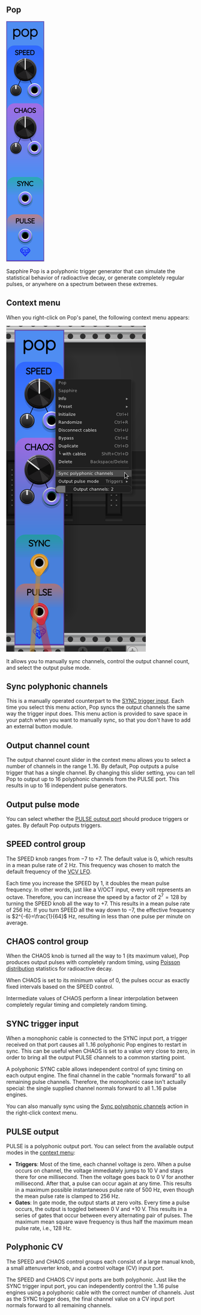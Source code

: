 ## Pop

![Pop](images/pop.png)

Sapphire Pop is a polyphonic trigger generator that can simulate the statistical
behavior of radioactive decay, or generate completely regular pulses,
or anywhere on a spectrum between these extremes.

## Context menu

When you right-click on Pop's panel, the following context menu appears:

![Pop context menu](images/pop_menu.png)

It allows you to manually sync channels, control the output channel count, and select the output pulse mode.

## Sync polyphonic channels

This is a manually operated counterpart to the [SYNC trigger input](#sync-trigger-input).
Each time you select this menu action, Pop syncs the output channels the same way the trigger input does.
This menu action is provided to save space in your patch when you want to manually sync,
so that you don't have to add an external button module.

## Output channel count

The output channel count slider in the context menu allows you
to select a number of channels in the range 1..16. By default, Pop outputs
a pulse trigger that has a single channel. By changing this slider setting,
you can tell Pop to output up to 16 polyphonic channels from the PULSE port.
This results in up to 16 independent pulse generators.

## Output pulse mode

You can select whether the [PULSE output port](#pulse-output) should produce triggers or gates.
By default Pop outputs triggers.

## SPEED control group

The SPEED knob ranges from &minus;7 to +7. The default value is 0, which results
in a mean pulse rate of 2&nbsp;Hz. This frequency was chosen to match
the default frequency of the [VCV LFO](https://library.vcvrack.com/Fundamental/LFO).

Each time you increase the SPEED by 1, it doubles the mean pulse frequency.
In other words, just like a V/OCT input, every volt represents an octave.
Therefore, you can increase the speed by a factor of $2^7=128$ by turning the SPEED
knob all the way to +7. This results in a mean pulse rate of 256&nbsp;Hz.
If you turn SPEED all the way down to &minus;7, the effective frequency is $2^{-6}=\frac{1}{64}$ Hz,
resulting in less than one pulse per minute on average.

## CHAOS control group

When the CHAOS knob is turned all the way to 1 (its maximum value),
Pop produces output pulses with completely random timing, using
[Poisson distribution](https://en.wikipedia.org/wiki/Poisson_distribution)
statistics for radioactive decay.

When CHAOS is set to its minimum value of 0, the pulses occur as exactly fixed intervals
based on the SPEED control.

Intermediate values of CHAOS perform a linear interpolation between completely regular
timing and completely random timing.

## SYNC trigger input

When a monophonic cable is connected to the SYNC input port, a trigger received on that
port causes all 1..16 polyphonic Pop engines to restart in sync.
This can be useful when CHAOS is set to a value very close to zero,
in order to bring all the output PULSE channels to a common starting point.

A polyphonic SYNC cable allows independent control of sync timing on each output engine.
The final channel in the cable "normals forward" to all remaining pulse channels.
Therefore, the monophonic case isn't actually special: the single supplied channel
normals forward to all 1..16 pulse engines.

You can also manually sync using the [Sync polyphonic channels](#sync-polyphonic-channels)
action in the right-click context menu.

## PULSE output

PULSE is a polyphonic output port. You can select from the available output modes
in the [context menu](#context-menu):

* **Triggers**: Most of the time, each channel voltage is zero.
When a pulse occurs on channel, the voltage immediately jumps to 10&nbsp;V and stays
there for one millisecond. Then the voltage goes back to 0&nbsp;V for another millisecond. After that, a pulse can occur again at any time. This results in a maximum possible
instantaneous pulse rate of 500&nbsp;Hz, even though the mean pulse rate is clamped to 256&nbsp;Hz.
* **Gates**: In gate mode, the output starts at zero volts. Every time a pulse occurs, the output is toggled between 0&nbsp;V and +10&nbsp;V. This results in a series of gates that occur between every alternating pair of pulses. The maximum mean square wave frequency is thus half the maximum mean pulse rate, i.e., 128&nbsp;Hz.

## Polyphonic CV

The SPEED and CHAOS control groups each consist of a large manual knob, a small attenuverter knob,
and a control voltage (CV) input port.

The SPEED and CHAOS CV input ports are both polyphonic. Just like the SYNC trigger input port,
you can independently control the 1..16 pulse engines using a polyphonic cable with the correct
number of channels. Just as the SYNC trigger does, the final channel value on a CV input port
normals forward to all remaining channels.
